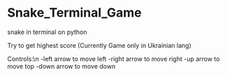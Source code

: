 # Snake_Terminal_Game
snake in terminal on python

Try to get highest score (Currently Game only in Ukrainian lang)

Controls:\n
-left arrow to move left
-right arrow to move right
-up arrow to move top
-down arrow to move down
